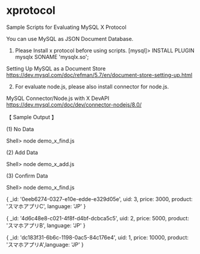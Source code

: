 # xprotocol
Sample Scripts for Evaluating MySQL X Protocol

You can use MySQL as JSON Document Database.

1) Please Install x protocol before using scripts.
[mysql]> INSTALL PLUGIN mysqlx SONAME 'mysqlx.so';

Setting Up MySQL as a Document Store
https://dev.mysql.com/doc/refman/5.7/en/document-store-setting-up.html

2) For evaluate node.js, please also install connector for node.js.

MySQL Connector/Node.js with X DevAPI
https://dev.mysql.com/doc/dev/connector-nodejs/8.0/



【 Sample Output 】

(1) No Data

Shell> node demo_x_find.js 

(2) Add Data

Shell> node demo_x_add.js 

(3) Confirm Data

Shell> node demo_x_find.js 

{ _id: '0eeb6274-0327-e10e-edde-e329d05e', uid: 3, price: 3000, product: 'スマホアプリC', language: 'JP' }

{ _id: '4d6c48e8-c021-4f8f-d4bf-dcbca5c5', uid: 2, price: 5000, product: 'スマホアプリB', language: 'JP' }

{ _id: 'dc183f31-6b6c-1198-0ac5-84c176e4', uid: 1, price: 10000, product: 'スマホアプリA',language: 'JP' }
